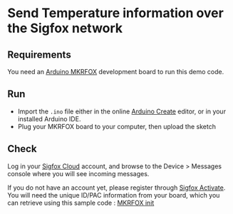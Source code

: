 # Send Temperature information over the Sigfox network

## Requirements

You need an [Arduino MKRFOX](https://www.arduino.cc/en/Main.ArduinoBoardMKRFox1200) development board to run this demo code.


## Run

* Import the `.ino` file either in the online [Arduino Create](https://create.arduino.cc) editor, or in your installed Arduino IDE.
* Plug your MKRFOX board to your computer, then upload the sketch

## Check

Log in your [Sigfox Cloud](https://backend.sigfox.com) account, and browse to the Device > Messages console where you will see incoming messages.

If you do not have an account yet, please register through [Sigfox Activate](https://buy.sigfox.com/activate). You will need the unique ID/PAC information from your board, which you can retrieve using this sample code : [MKRFOX init](https://github.com/sigfox/mkrfox-init)
